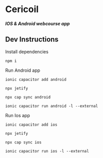 # Cericoil
##### IOS & Android webcourse app


## Dev Instructions

Install dependencies

```npm i```


Run Android app

```ionic capacitor add android```

```npx jetify```

```npx cap sync android```

```ionic capacitor run android -l --external```

Run Ios app

```ionic capacitor add ios```

```npx jetify```

```npx cap sync ios```

```ionic capacitor run ios -l --external```


